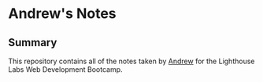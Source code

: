 # Andrew's Notes

## Summary
This repository contains all of the notes taken by [Andrew]() for the Lighthouse Labs Web Development Bootcamp.